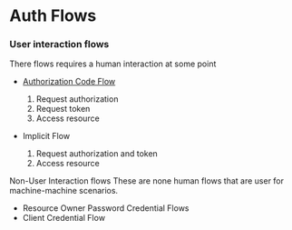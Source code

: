 ﻿# Auth Flows

### User interaction flows
There flows requires a human interaction at some point

- [Authorization Code Flow](AuthorizationCodeFlow.md)
  1. Request authorization
  2. Request token
  3. Access resource

- Implicit Flow
  1. Request authorization and token 
  2. Access resource

Non-User Interaction flows
These are none human flows that are user for machine-machine scenarios.

- Resource Owner Password Credential Flows
- Client Credential Flow 
